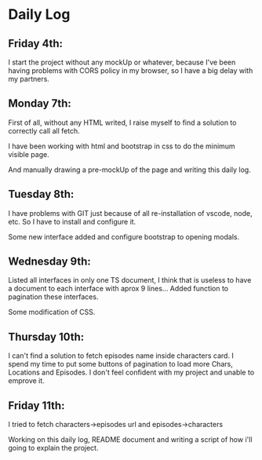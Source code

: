 
# Daily Log

## Friday 4th:

I start the project without any mockUp or whatever, because I've been having problems with CORS policy
in my browser, so I have a big delay with my partners.


## Monday 7th:

First of all, without any HTML writed, I raise myself to find a solution to correctly call all fetch.

I have been working with html and bootstrap in css to do the minimum visible page.

And manually drawing a pre-mockUp of the page and writing this daily log.

## Tuesday 8th:

I have problems with GIT just because of all re-installation of vscode, node, etc. So I have to install and configure it.

Some new interface added and configure bootstrap to opening modals.

## Wednesday 9th:

Listed all interfaces in only one TS document, I think that is useless to have a document to each interface with aprox 9 lines... Added function to pagination these interfaces.

Some modification of CSS.

## Thursday 10th:

I can't find a solution to fetch episodes name inside characters card. I spend my time to put some buttons of pagination to load more Chars, Locations and Episodes. I don't feel confident with my project and unable to emprove it.

## Friday 11th:

I tried to fetch characters->episodes url and episodes->characters

Working on this daily log, README document and writing a script of how i'll going to explain the project. 



